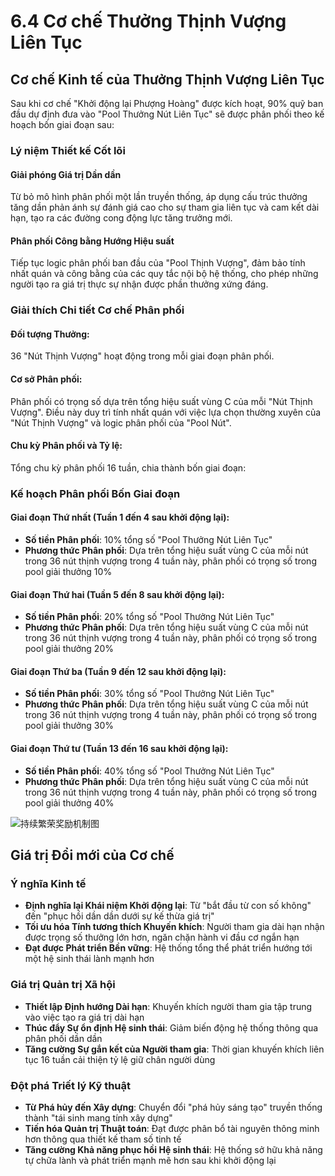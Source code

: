 # 6.4 Cơ chế Thưởng Thịnh Vượng Liên Tục

## Cơ chế Kinh tế của Thưởng Thịnh Vượng Liên Tục

Sau khi cơ chế "Khởi động lại Phượng Hoàng" được kích hoạt, 90% quỹ ban đầu dự định đưa vào "Pool Thưởng Nút Liên Tục" sẽ được phân phối theo kế hoạch bốn giai đoạn sau:

### Lý niệm Thiết kế Cốt lõi

#### Giải phóng Giá trị Dần dần

Từ bỏ mô hình phân phối một lần truyền thống, áp dụng cấu trúc thưởng tăng dần phản ánh sự đánh giá cao cho sự tham gia liên tục và cam kết dài hạn, tạo ra các đường cong động lực tăng trưởng mới.

#### Phân phối Công bằng Hướng Hiệu suất

Tiếp tục logic phân phối ban đầu của "Pool Thịnh Vượng", đảm bảo tính nhất quán và công bằng của các quy tắc nội bộ hệ thống, cho phép những người tạo ra giá trị thực sự nhận được phần thưởng xứng đáng.

### Giải thích Chi tiết Cơ chế Phân phối

#### Đối tượng Thưởng:

36 "Nút Thịnh Vượng" hoạt động trong mỗi giai đoạn phân phối.

#### Cơ sở Phân phối:

Phân phối có trọng số dựa trên tổng hiệu suất vùng C của mỗi "Nút Thịnh Vượng". Điều này duy trì tính nhất quán với việc lựa chọn thường xuyên của "Nút Thịnh Vượng" và logic phân phối của "Pool Nút".

#### Chu kỳ Phân phối và Tỷ lệ:

Tổng chu kỳ phân phối 16 tuần, chia thành bốn giai đoạn:

### Kế hoạch Phân phối Bốn Giai đoạn

#### Giai đoạn Thứ nhất (Tuần 1 đến 4 sau khởi động lại):

* **Số tiền Phân phối**: 10% tổng số "Pool Thưởng Nút Liên Tục"
* **Phương thức Phân phối**: Dựa trên tổng hiệu suất vùng C của mỗi nút trong 36 nút thịnh vượng trong 4 tuần này, phân phối có trọng số trong pool giải thưởng 10%

#### Giai đoạn Thứ hai (Tuần 5 đến 8 sau khởi động lại):

* **Số tiền Phân phối**: 20% tổng số "Pool Thưởng Nút Liên Tục"
* **Phương thức Phân phối**: Dựa trên tổng hiệu suất vùng C của mỗi nút trong 36 nút thịnh vượng trong 4 tuần này, phân phối có trọng số trong pool giải thưởng 20%

#### Giai đoạn Thứ ba (Tuần 9 đến 12 sau khởi động lại):

* **Số tiền Phân phối**: 30% tổng số "Pool Thưởng Nút Liên Tục"
* **Phương thức Phân phối**: Dựa trên tổng hiệu suất vùng C của mỗi nút trong 36 nút thịnh vượng trong 4 tuần này, phân phối có trọng số trong pool giải thưởng 30%

#### Giai đoạn Thứ tư (Tuần 13 đến 16 sau khởi động lại):

* **Số tiền Phân phối**: 40% tổng số "Pool Thưởng Nút Liên Tục"
* **Phương thức Phân phối**: Dựa trên tổng hiệu suất vùng C của mỗi nút trong 36 nút thịnh vượng trong 4 tuần này, phân phối có trọng số trong pool giải thưởng 40%

![持续繁荣奖励机制图](/images/图17.svg)

## Giá trị Đổi mới của Cơ chế

### Ý nghĩa Kinh tế

* **Định nghĩa lại Khái niệm Khởi động lại**: Từ "bắt đầu từ con số không" đến "phục hồi dần dần dưới sự kế thừa giá trị"
* **Tối ưu hóa Tính tương thích Khuyến khích**: Người tham gia dài hạn nhận được trọng số thưởng lớn hơn, ngăn chặn hành vi đầu cơ ngắn hạn
* **Đạt được Phát triển Bền vững**: Hệ thống tổng thể phát triển hướng tới một hệ sinh thái lành mạnh hơn

### Giá trị Quản trị Xã hội

* **Thiết lập Định hướng Dài hạn**: Khuyến khích người tham gia tập trung vào việc tạo ra giá trị dài hạn
* **Thúc đẩy Sự ổn định Hệ sinh thái**: Giảm biến động hệ thống thông qua phân phối dần dần
* **Tăng cường Sự gắn kết của Người tham gia**: Thời gian khuyến khích liên tục 16 tuần cải thiện tỷ lệ giữ chân người dùng

### Đột phá Triết lý Kỹ thuật

* **Từ Phá hủy đến Xây dựng**: Chuyển đổi "phá hủy sáng tạo" truyền thống thành "tái sinh mang tính xây dựng"
* **Tiến hóa Quản trị Thuật toán**: Đạt được phân bổ tài nguyên thông minh hơn thông qua thiết kế tham số tinh tế
* **Tăng cường Khả năng phục hồi Hệ sinh thái**: Hệ thống sở hữu khả năng tự chữa lành và phát triển mạnh mẽ hơn sau khi khởi động lại